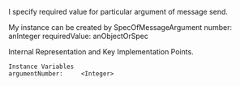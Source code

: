 I specify required value for particular argument of message send.

My instance can be created by 
	SpecOfMessageArgument number: anInteger requiredValue: anObjectOrSpec
 
Internal Representation and Key Implementation Points.

    Instance Variables
	argumentNumber:		<Integer>
